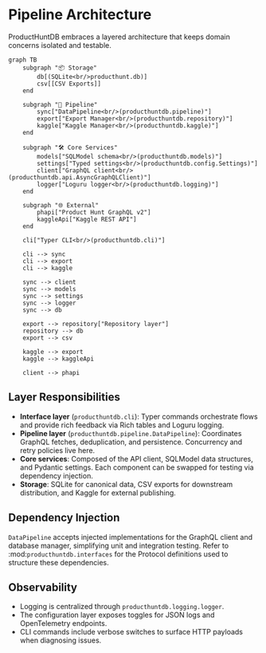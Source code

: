 # Pipeline Architecture

ProductHuntDB embraces a layered architecture that keeps domain concerns isolated and testable.

```{mermaid}
graph TB
    subgraph "📦 Storage"
        db[(SQLite<br/>producthunt.db)]
        csv[[CSV Exports]]
    end

    subgraph "🔄 Pipeline"
        sync["DataPipeline<br/>(producthuntdb.pipeline)"]
        export["Export Manager<br/>(producthuntdb.repository)"]
        kaggle["Kaggle Manager<br/>(producthuntdb.kaggle)"]
    end

    subgraph "🛠️ Core Services"
        models["SQLModel schema<br/>(producthuntdb.models)"]
        settings["Typed settings<br/>(producthuntdb.config.Settings)"]
        client["GraphQL client<br/>(producthuntdb.api.AsyncGraphQLClient)"]
        logger["Loguru logger<br/>(producthuntdb.logging)"]
    end

    subgraph "🌐 External"
        phapi["Product Hunt GraphQL v2"]
        kaggleApi["Kaggle REST API"]
    end

    cli["Typer CLI<br/>(producthuntdb.cli)"]

    cli --> sync
    cli --> export
    cli --> kaggle

    sync --> client
    sync --> models
    sync --> settings
    sync --> logger
    sync --> db

    export --> repository["Repository layer"]
    repository --> db
    export --> csv

    kaggle --> export
    kaggle --> kaggleApi

    client --> phapi
```

## Layer Responsibilities

- **Interface layer** (`producthuntdb.cli`): Typer commands orchestrate flows and provide rich feedback via Rich tables and Loguru logging.
- **Pipeline layer** (`producthuntdb.pipeline.DataPipeline`): Coordinates GraphQL fetches, deduplication, and persistence. Concurrency and retry policies live here.
- **Core services**: Composed of the API client, SQLModel data structures, and Pydantic settings. Each component can be swapped for testing via dependency injection.
- **Storage**: SQLite for canonical data, CSV exports for downstream distribution, and Kaggle for external publishing.

## Dependency Injection

`DataPipeline` accepts injected implementations for the GraphQL client and database manager, simplifying unit and integration testing. Refer to :mod:`producthuntdb.interfaces` for the Protocol definitions used to structure these dependencies.

## Observability

- Logging is centralized through `producthuntdb.logging.logger`.
- The configuration layer exposes toggles for JSON logs and OpenTelemetry endpoints.
- CLI commands include verbose switches to surface HTTP payloads when diagnosing issues.
